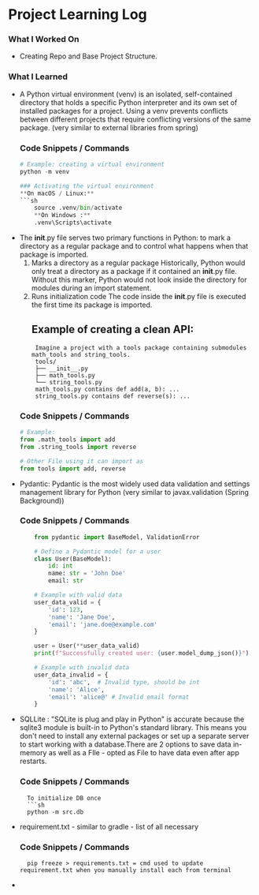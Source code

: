 # Project Learning Log

### What I Worked On
- Creating Repo and Base Project Structure.

### What I Learned
- A Python virtual environment (venv) is an isolated, self-contained directory that holds a specific Python interpreter and its own set of installed packages for a project. Using a venv prevents conflicts between different projects that require conflicting versions of the same package. (very similar to external libraries from spring)
    ### Code Snippets / Commands
    ```python
    # Example: creating a virtual environment
    python -m venv 

    ### Activating the virtual environment
    **On macOS / Linux:**
    ```sh
        source .venv/bin/activate
        **On Windows :**
        .venv\Scripts\activate


- The __init__.py file serves two primary functions in Python: to mark a directory as a regular package and to control what happens when that package is imported.
    1. Marks a directory as a regular package
        Historically, Python would only treat a directory as a package if it contained an __init__.py file. Without this marker, Python would not look inside the directory for modules during an import statement. 
    2. Runs initialization code
        The code inside the __init__.py file is executed the first time its package is imported.
        ## Example of creating a clean API:
            Imagine a project with a tools package containing submodules math_tools and string_tools.
            tools/
            ├── __init__.py
            ├── math_tools.py
            └── string_tools.py
            math_tools.py contains def add(a, b): ...
            string_tools.py contains def reverse(s): ...        
    ### Code Snippets / Commands
    ```python
    # Example:
    from .math_tools import add
    from .string_tools import reverse

    # Other File using it can import as 
    from tools import add, reverse

- Pydantic: Pydantic is the most widely used data validation and settings management library for Python (very similar to javax.validation (Spring Background))
    ### Code Snippets / Commands
    ```python
        from pydantic import BaseModel, ValidationError

        # Define a Pydantic model for a user
        class User(BaseModel):
            id: int
            name: str = 'John Doe'
            email: str

        # Example with valid data
        user_data_valid = {
            'id': 123,
            'name': 'Jane Doe',
            'email': 'jane.doe@example.com'
        }

        user = User(**user_data_valid)
        print(f"Successfully created user: {user.model_dump_json()}")

        # Example with invalid data
        user_data_invalid = {
            'id': 'abc',  # Invalid type, should be int
            'name': 'Alice',
            'email': 'alice@' # Invalid email format
        }
- SQLLite : "SQLite is plug and play in Python" is accurate because the sqlite3 module is built-in to Python's standard library. This means you don't need to install any external packages or set up a separate server to start working with a database.There are 2 options to save data in-memory as well as a FIle - opted as File to have data even after app restarts.
     ### Code Snippets / Commands
        To initialize DB once 
        ```sh
        python -m src.db
- requirement.txt - similar to gradle - list of all necessary
    ### Code Snippets / Commands
        pip freeze > requirements.txt = cmd used to update requirement.txt when you manually install each from terminal
- 